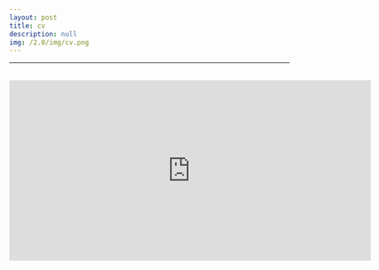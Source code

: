 ```yaml
---
layout: post
title: cv
description: null
img: /2.0/img/cv.png
---
```


***

<br>

<center><embed src="https://drive.google.com/viewerng/viewer?embedded=true&url=http://jared-desjardins.github.io/2.0/files/desjardins-cv-2018.pdf" width="650" height="325"></center>
